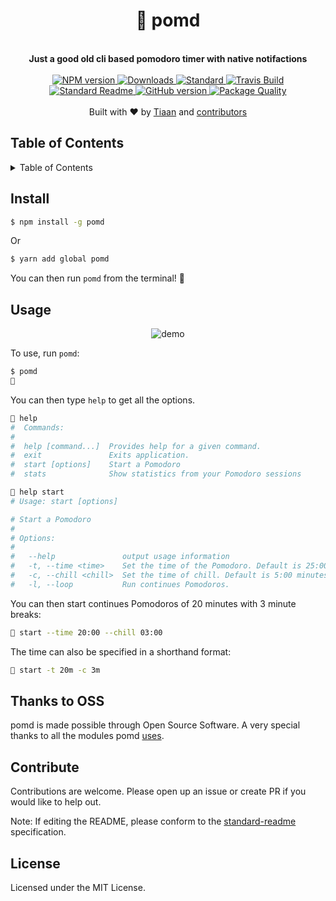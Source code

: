<h1 align="center">🍅 pomd</h1>
<br>
<div align="center">
  <strong>Just a good old cli based pomodoro timer with native notifactions</strong>
</div>
<br>
<div align="center">
    <a href="https://npmjs.org/package/pomd">
      <img src="https://img.shields.io/npm/v/pomd.svg?style=flat-square" alt="NPM version" />
    </a>
    <a href="https://npmjs.org/package/pomd">
    <img src="https://img.shields.io/npm/dm/pomd.svg?style=flat-square" alt="Downloads" />
    </a>
    <a href="https://github.com/feross/standard">
      <img src="https://img.shields.io/badge/code%20style-standard-brightgreen.svg?style=flat-square" alt="Standard" />
    </a>
    <a href="https://travis-ci.org/tiaanduplessis/pomd">
      <img src="https://img.shields.io/travis/tiaanduplessis/pomd/master.svg?style=flat-square" alt="Travis Build" />
    </a>
    <a href="https://github.com/RichardLitt/standard-readme)">
      <img src="https://img.shields.io/badge/standard--readme-OK-green.svg?style=flat-square" alt="Standard Readme" />
    </a>
    <a href="https://badge.fury.io/gh/tiaanduplessis%2Fpomd">
      <img src="https://badge.fury.io/gh/tiaanduplessis%2Fpomd.svg?style=flat-square" alt="GitHub version" />
   </a>
   <a href="http://packagequality.com/#?package=pomd">
      <img src="http://packagequality.com/shield/yourpackage.svg?style=flat-square" alt="Package Quality" />
   </a>
</div>
<br>
<div align="center">
  Built with ❤︎ by <a href="tiaanduplessis.co.za">Tiaan</a> and <a href="https://github.com/tiaanduplessis/bolt-starter/graphs/contributors">contributors</a>
</div>

<h2>Table of Contents</h2>
<details>
  <summary>Table of Contents</summary>
  <li><a href="#install">Install</a></li>
  <li><a href="#usage">Usage</a></li>
  <li><a href="#contribute">Contribute</a></li>
  <li><a href="#license">License</a></li>
</details>

## Install

```sh
$ npm install -g pomd
```

Or

```sh
$ yarn add global pomd
```

You can then run `pomd` from the terminal! 🎉

## Usage

<div align="center">
  <img src="https://raw.githubusercontent.com/tiaanduplessis/pomd/master/media/demo.gif)" alt="demo" />
</div>

To use, run `pomd`:

```sh
$ pomd
🍅
```

You can then type `help` to get all the options.

```sh
🍅 help
#  Commands:
#
#  help [command...]  Provides help for a given command.
#  exit               Exits application.
#  start [options]    Start a Pomodoro
#  stats              Show statistics from your Pomodoro sessions
```

```sh
🍅 help start
# Usage: start [options]

# Start a Pomodoro
#
# Options:
#
#   --help               output usage information
#   -t, --time <time>    Set the time of the Pomodoro. Default is 25:00 minutes.
#   -c, --chill <chill>  Set the time of chill. Default is 5:00 minutes.
#   -l, --loop           Run continues Pomodoros.
```

You can then start continues Pomodoros of 20 minutes with 3 minute breaks:

```sh
🍅 start --time 20:00 --chill 03:00
```

The time can also be specified in a shorthand format:

```sh
🍅 start -t 20m -c 3m
```

## Thanks to OSS

pomd is made possible through Open Source Software. A very special thanks to all the modules pomd [uses](package.json).

## Contribute

Contributions are welcome. Please open up an issue or create PR if you would like to help out.

Note: If editing the README, please conform to the [standard-readme](https://github.com/RichardLitt/standard-readme) specification.

## License

Licensed under the MIT License.